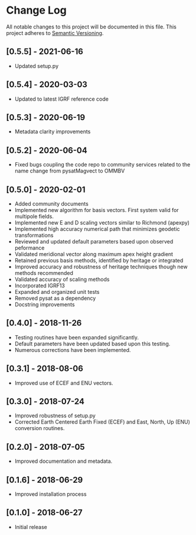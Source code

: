 # Change Log
All notable changes to this project will be documented in this file.
This project adheres to [Semantic Versioning](http://semver.org/).

## [0.5.5] - 2021-06-16
- Updated setup.py

## [0.5.4] - 2020-03-03
- Updated to latest IGRF reference code

## [0.5.3] - 2020-06-19
- Metadata clarity improvements

## [0.5.2] - 2020-06-04
- Fixed bugs coupling the code repo to community services related to the name change from pysatMagvect to OMMBV

## [0.5.0] - 2020-02-01
- Added community documents
- Implemented new algorithm for basis vectors. First system valid for multipole fields.
- Implemented new E and D scaling vectors similar to Richmond (apexpy)
- Implemented high accuracy numerical path that minimizes geodetic transformations
- Reviewed and updated default parameters based upon observed peformance
- Validated meridional vector along maximum apex height gradient
- Retained previous basis methods, identified by heritage or integrated
- Improved accuracy and robustness of heritage techniques though new methods recommended
- Validated accuracy of scaling methods
- Incorporated IGRF13
- Expanded and organized unit tests
- Removed pysat as a dependency
- Docstring improvements

## [0.4.0] - 2018-11-26
- Testing routines have been expanded significantly.
- Default parameters have been updated based upon this testing.
- Numerous corrections have been implemented.

## [0.3.1] - 2018-08-06
- Improved use of ECEF and ENU vectors.

## [0.3.0] - 2018-07-24
- Improved robustness of setup.py
- Corrected Earth Centered Earth Fixed (ECEF) and East, North, Up (ENU) conversion routines.

## [0.2.0] - 2018-07-05
- Improved documentation and metadata.

## [0.1.6] - 2018-06-29
- Improved installation process

## [0.1.0] - 2018-06-27
- Initial release
